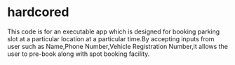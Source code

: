 # hardcored
This code is for an executable app which is designed for booking parking slot at a particular location at a particular time.By accepting inputs from user such as Name,Phone Number,Vehicle Registration Number,it allows the user to pre-book along with spot booking facility.

